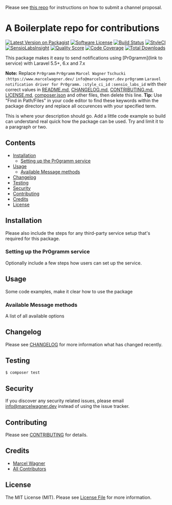 Please see [this repo](https://github.com/laravel-notification-channels/channels) for instructions on how to submit a channel proposal.

# A Boilerplate repo for contributions

[![Latest Version on Packagist](https://img.shields.io/packagist/v/laravel-notification-channels/pr0gramm.svg?style=flat-square)](https://packagist.org/packages/laravel-notification-channels/pr0gramm)
[![Software License](https://img.shields.io/badge/license-MIT-brightgreen.svg?style=flat-square)](LICENSE.md)
[![Build Status](https://img.shields.io/travis/laravel-notification-channels/pr0gramm/master.svg?style=flat-square)](https://travis-ci.org/laravel-notification-channels/pr0gramm)
[![StyleCI](https://styleci.io/repos/:style_ci_id/shield)](https://styleci.io/repos/:style_ci_id)
[![SensioLabsInsight](https://img.shields.io/sensiolabs/i/:sensio_labs_id.svg?style=flat-square)](https://insight.sensiolabs.com/projects/:sensio_labs_id)
[![Quality Score](https://img.shields.io/scrutinizer/g/laravel-notification-channels/pr0gramm.svg?style=flat-square)](https://scrutinizer-ci.com/g/laravel-notification-channels/pr0gramm)
[![Code Coverage](https://img.shields.io/scrutinizer/coverage/g/laravel-notification-channels/pr0gramm/master.svg?style=flat-square)](https://scrutinizer-ci.com/g/laravel-notification-channels/pr0gramm/?branch=master)
[![Total Downloads](https://img.shields.io/packagist/dt/laravel-notification-channels/pr0gramm.svg?style=flat-square)](https://packagist.org/packages/laravel-notification-channels/pr0gramm)

This package makes it easy to send notifications using [Pr0gramm](link to service) with Laravel 5.5+, 6.x and 7.x

**Note:** Replace ```Pr0gramm``` ```Pr0gramm``` ```Marcel Wagner``` ```Tschucki``` ```:https://www.marcelwagner.dev/``` ```info@marcelwagner.dev``` ```pr0gramm``` ```Laravel notification driver for Pr0gramm.``` ```:style_ci_id``` ```:sensio_labs_id``` with their correct values in [README.md](README.md), [CHANGELOG.md](CHANGELOG.md), [CONTRIBUTING.md](CONTRIBUTING.md), [LICENSE.md](LICENSE.md), [composer.json](composer.json) and other files, then delete this line.
**Tip:** Use "Find in Path/Files" in your code editor to find these keywords within the package directory and replace all occurences with your specified term.

This is where your description should go. Add a little code example so build can understand real quick how the package can be used. Try and limit it to a paragraph or two.



## Contents

- [Installation](#installation)
	- [Setting up the Pr0gramm service](#setting-up-the-Pr0gramm-service)
- [Usage](#usage)
	- [Available Message methods](#available-message-methods)
- [Changelog](#changelog)
- [Testing](#testing)
- [Security](#security)
- [Contributing](#contributing)
- [Credits](#credits)
- [License](#license)


## Installation

Please also include the steps for any third-party service setup that's required for this package.

### Setting up the Pr0gramm service

Optionally include a few steps how users can set up the service.

## Usage

Some code examples, make it clear how to use the package

### Available Message methods

A list of all available options

## Changelog

Please see [CHANGELOG](CHANGELOG.md) for more information what has changed recently.

## Testing

``` bash
$ composer test
```

## Security

If you discover any security related issues, please email info@marcelwagner.dev instead of using the issue tracker.

## Contributing

Please see [CONTRIBUTING](CONTRIBUTING.md) for details.

## Credits

- [Marcel Wagner](https://github.com/Tschucki)
- [All Contributors](../../contributors)

## License

The MIT License (MIT). Please see [License File](LICENSE.md) for more information.
